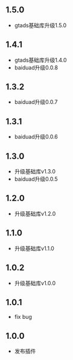 ## 1.5.0
* gtads基础库升级1.5.0

## 1.4.1
* gtads基础库升级1.4.0
* baiduad升级0.0.8

## 1.3.2
* baiduad升级0.0.7

## 1.3.1
* baiduad升级0.0.6

## 1.3.0

* 升级基础库v1.3.0
* baiduad升级0.0.5

## 1.2.0

* 升级基础库v1.2.0

## 1.1.0

* 升级基础库v1.1.0

## 1.0.2

* 升级基础库v1.0.0

## 1.0.1

* fix bug

## 1.0.0

* 发布插件
